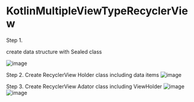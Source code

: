 # KotlinMultipleViewTypeRecyclerView


Step 1.

create data structure with Sealed class

![image](https://user-images.githubusercontent.com/53125879/139487512-4eba868b-53fd-4298-bdb6-9c52f3407713.png)


Step 2.
Create RecyclerView Holder class including data items
![image](https://user-images.githubusercontent.com/53125879/139487946-fdb8eea1-83be-428e-9346-a0a1e513c5af.png)

Step 3. 
Create RecyclerView Adator class including ViewHolder
![image](https://user-images.githubusercontent.com/53125879/139488086-317895ed-9493-459b-abe9-0f12ce429a17.png)
![image](https://user-images.githubusercontent.com/53125879/139488189-b78d175e-b500-4f52-ba5e-596bf1c91bd7.png)

